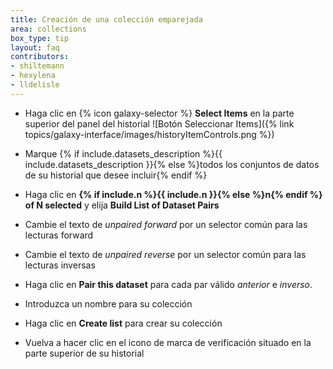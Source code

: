 ```yaml
---
title: Creación de una colección emparejada
area: collections
box_type: tip
layout: faq
contributors:
- shiltemann
- hexylena
- lldelisle
---
```




* Haga clic en {% icon galaxy-selector %} **Select Items** en la parte superior del panel del historial ![Botón Seleccionar Items]({% link topics/galaxy-interface/images/historyItemControls.png %})
* Marque {% if include.datasets_description %}{{ include.datasets_description }}{% else %}todos los conjuntos de datos de su historial que desee incluir{% endif %}
* Haga clic en **{% if include.n %}{{ include.n }}{% else %}n{% endif %} of N selected** y elija **Build List of Dataset Pairs**

* Cambie el texto de *unpaired forward* por un selector común para las lecturas forward
* Cambie el texto de *unpaired reverse* por un selector común para las lecturas inversas
* Haga clic en **Pair this dataset** para cada par válido *anterior* e *inverso*.
* Introduzca un nombre para su colección
* Haga clic en **Create list** para crear su colección
* Vuelva a hacer clic en el icono de marca de verificación situado en la parte superior de su historial


